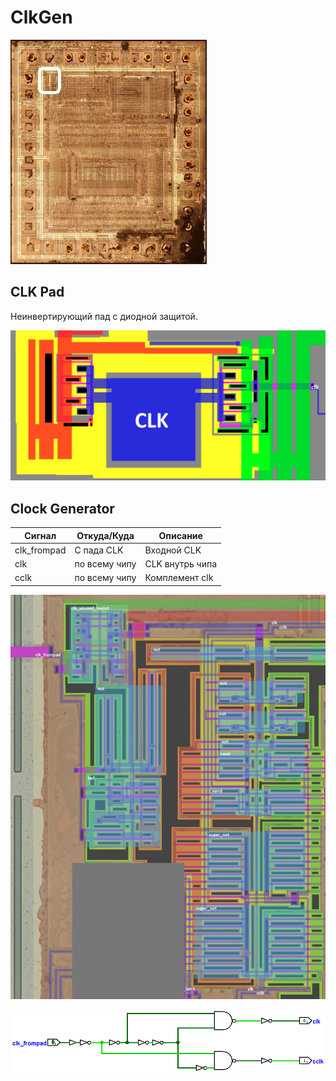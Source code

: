 # ClkGen

![locator_clkgen](../imgstore/locator_clkgen.jpg)

## CLK Pad

Неинвертирующий пад с диодной защитой.

![pad_clk](../imgstore/pad_clk.png)

## Clock Generator

|Сигнал|Откуда/Куда|Описание|
|---|---|---|
|clk_frompad|С пада CLK | Входной CLK |
|clk|по всему чипу | CLK внутрь чипа |
|cclk|по всему чипу |Комплемент clk|

![clkgen_tran](../imgstore/clkgen_tran.jpg)

![clkgen](../logisim/clkgen.png)
